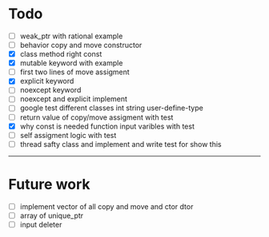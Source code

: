 # Todo
* [ ] weak_ptr with rational example
* [ ] behavior copy and move constructor 
* [X] class method right const
* [X] mutable keyword with example
* [ ] first two lines of move assigment 
* [X] explicit keyword 
* [ ] noexcept keyword 
* [ ] noexcept and explicit implement
* [ ] google test different classes int string user-define-type 
* [ ] return value of copy/move assigment with test 
* [X] why const is needed function input varibles with test 
* [ ] self assigment logic with test  
* [ ] thread safty class and implement and write test for show this 

---
# Future work 
* [ ] implement vector of all copy and move and ctor dtor
* [ ] array of unique_ptr
* [ ] input deleter 